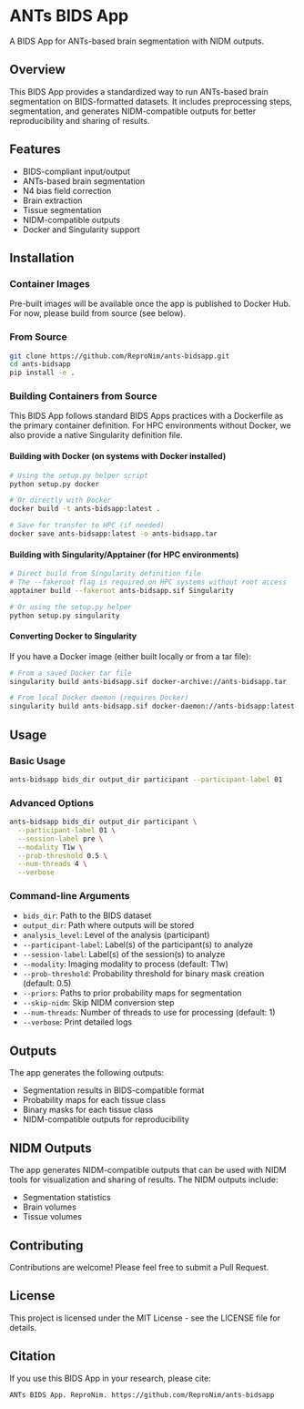 # ANTs BIDS App

A BIDS App for ANTs-based brain segmentation with NIDM outputs.

## Overview

This BIDS App provides a standardized way to run ANTs-based brain segmentation on BIDS-formatted datasets. It includes preprocessing steps, segmentation, and generates NIDM-compatible outputs for better reproducibility and sharing of results.

## Features

- BIDS-compliant input/output
- ANTs-based brain segmentation
- N4 bias field correction
- Brain extraction
- Tissue segmentation
- NIDM-compatible outputs
- Docker and Singularity support

## Installation

### Container Images

Pre-built images will be available once the app is published to Docker Hub. For now, please build from source (see below).

### From Source

```bash
git clone https://github.com/ReproNim/ants-bidsapp.git
cd ants-bidsapp
pip install -e .
```

### Building Containers from Source

This BIDS App follows standard BIDS Apps practices with a Dockerfile as the primary container definition. For HPC environments without Docker, we also provide a native Singularity definition file.

#### Building with Docker (on systems with Docker installed)

```bash
# Using the setup.py helper script
python setup.py docker

# Or directly with Docker
docker build -t ants-bidsapp:latest .

# Save for transfer to HPC (if needed)
docker save ants-bidsapp:latest -o ants-bidsapp.tar
```

#### Building with Singularity/Apptainer (for HPC environments)

```bash
# Direct build from Singularity definition file
# The --fakeroot flag is required on HPC systems without root access
apptainer build --fakeroot ants-bidsapp.sif Singularity

# Or using the setup.py helper
python setup.py singularity
```

#### Converting Docker to Singularity

If you have a Docker image (either built locally or from a tar file):

```bash
# From a saved Docker tar file
singularity build ants-bidsapp.sif docker-archive://ants-bidsapp.tar

# From local Docker daemon (requires Docker)
singularity build ants-bidsapp.sif docker-daemon://ants-bidsapp:latest
```

## Usage

### Basic Usage

```bash
ants-bidsapp bids_dir output_dir participant --participant-label 01
```

### Advanced Options

```bash
ants-bidsapp bids_dir output_dir participant \
  --participant-label 01 \
  --session-label pre \
  --modality T1w \
  --prob-threshold 0.5 \
  --num-threads 4 \
  --verbose
```

### Command-line Arguments

- `bids_dir`: Path to the BIDS dataset
- `output_dir`: Path where outputs will be stored
- `analysis_level`: Level of the analysis (participant)
- `--participant-label`: Label(s) of the participant(s) to analyze
- `--session-label`: Label(s) of the session(s) to analyze
- `--modality`: Imaging modality to process (default: T1w)
- `--prob-threshold`: Probability threshold for binary mask creation (default: 0.5)
- `--priors`: Paths to prior probability maps for segmentation
- `--skip-nidm`: Skip NIDM conversion step
- `--num-threads`: Number of threads to use for processing (default: 1)
- `--verbose`: Print detailed logs

## Outputs

The app generates the following outputs:

- Segmentation results in BIDS-compatible format
- Probability maps for each tissue class
- Binary masks for each tissue class
- NIDM-compatible outputs for reproducibility

## NIDM Outputs

The app generates NIDM-compatible outputs that can be used with NIDM tools for visualization and sharing of results. The NIDM outputs include:

- Segmentation statistics
- Brain volumes
- Tissue volumes

## Contributing

Contributions are welcome! Please feel free to submit a Pull Request.

## License

This project is licensed under the MIT License - see the LICENSE file for details.

## Citation

If you use this BIDS App in your research, please cite:

```
ANTs BIDS App. ReproNim. https://github.com/ReproNim/ants-bidsapp
```